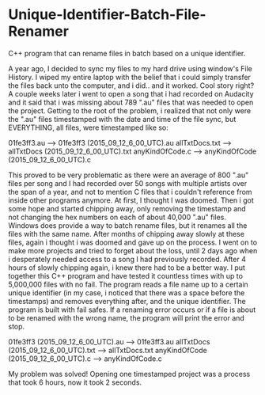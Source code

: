 # Unique-Identifier-Batch-File-Renamer
C++ program that can rename files in batch based on a unique identifier.

A year ago, I decided to sync my files to my hard drive using window's File History.
I wiped my entire laptop with the belief that i could simply transfer the files back unto
the computer, and i did.. and it worked. Cool story right?
A couple weeks later i went to open a song that i had recorded on Audacity and it said that
i was missing about 789 ".au" files that was needed to open the project. Getting to the root
of the problem, i realized that not only were the ".au" files timestamped with the date and 
time of the file sync, but EVERYTHING, all files, were timestamped like so:

01fe3ff3.au  -->   01fe3ff3 (2015_09_12_6_00_UTC).au
     allTxtDocs.txt --> allTxtDocs (2015_09_12_6_00_UTC).txt
anyKindOfCode.c --> anyKindOfCode (2015_09_12_6_00_UTC).c

This proved to be very problematic as there were an average of 800 ".au" files per song
and I had recorded over 50 songs with multiple artists over the span of a year, and not 
to mention C files that i couldn't reference from inside other programs anymore. At first,
I thought I was doomed. Then i got some hope and started chipping away, only removing the
timestamp and not changing the hex numbers on each of about 40,000 ".au" files.
Windows does provide a way to batch rename files, but it renames all the files with the 
same name. After months of chipping away slowly at these files, again i thought i was doomed
and gave up on the process. I went on to make more projects and tried to forget about the loss, 
until 2 days ago when i desperately needed access to a song I had previously recorded.
After 4 hours of slowly chipping again, i knew there had to be a better way. I put together
this C++ program and have tested it countless times with up to 5,000,000 files with no fail.
The program reads a file name up to a certain unique identifier (in my case, i noticed that
there was a space before the timestamps) and removes everything after, and the unique
identifier. The program is built with fail safes. If a renaming error occurs or if a file is 
about to be renamed with the wrong name, the program will print the error and stop.

01fe3ff3 (2015_09_12_6_00_UTC).au --> 01fe3ff3.au
     allTxtDocs (2015_09_12_6_00_UTC).txt --> allTxtDocs.txt
anyKindOfCode (2015_09_12_6_00_UTC).c --> anyKindOfCode.c

My problem was solved! Opening one timestamped project was a process that took 6 hours, now it took 2 seconds.

